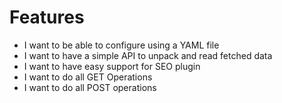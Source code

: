 # Features

- I want to be able to configure using a YAML file
- I want to have a simple API to unpack and read fetched data
- I want to have easy support for SEO plugin
- I want to do all GET Operations
- I want to do all POST operations